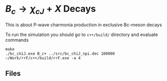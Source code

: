 # $B_c \to \chi_{cJ} + X$ Decays

This is about P-wave charmonia production in exclusive Bc-meson decays

To run the simulation you should go to `c++/build/` directory and evaluate commands 

    make
    ./bc_chiJ.exe B_c+ ../src/bc_chiJ_npi.dec 100000
    ~/Work/rrF/c++/build/rrF.exe -a 4

## Files

